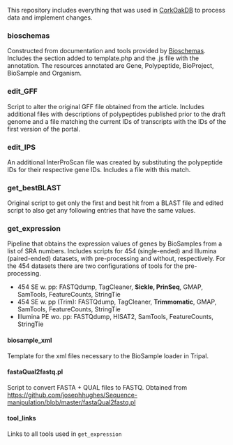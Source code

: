 This repository includes everything that was used in [CorkOakDB](https://corkoakdb.org) to process data and implement changes.

### bioschemas
Constructed from documentation and tools provided by [Bioschemas](https://bioschemas.org).
Includes the section added to template.php and the .js file with the annotation. The resources annotated are Gene, Polypeptide, BioProject, BioSample and Organism.

### edit_GFF
Script to alter the original GFF file obtained from the article. Includes additional files with descriptions of polypeptides published prior to the draft genome and a file matching the current IDs of transcripts with the IDs of the first version of the portal.

### edit_IPS
An additional InterProScan file was created by substituting the polypeptide IDs for their respective gene IDs. Includes a file with this match.

### get_bestBLAST
Original script to get only the first and best hit from a BLAST file and edited script to also get any following entries that have the same values.

### get_expression
Pipeline that obtains the expression values of genes by BioSamples from a list of SRA numbers. Includes scripts for 454 (single-ended) and Illumina (paired-ended) datasets, with pre-processing and without, respectively. For the 454 datasets there are two configurations of tools for the pre-processing.
- 454 SE w. pp: FASTQdump, TagCleaner, **Sickle, PrinSeq**, GMAP, SamTools, FeatureCounts, StringTie
- 454 SE w. pp (Trim): FASTQdump, TagCleaner, **Trimmomatic**, GMAP, SamTools, FeatureCounts, StringTie
- Illumina PE wo. pp: FASTQdump, HISAT2, SamTools, FeatureCounts, StringTie

#### biosample_xml
Template for the xml files necessary to the BioSample loader in Tripal.

#### fastaQual2fastq.pl
Script to convert FASTA + QUAL files to FASTQ. Obtained from https://github.com/josephhughes/Sequence-manipulation/blob/master/fastaQual2fastq.pl

#### tool_links
Links to all tools used in `get_expression`
